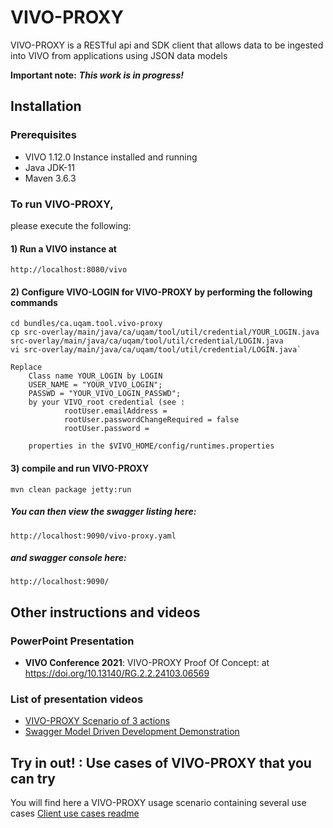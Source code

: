 # VIVO-PROXY
VIVO-PROXY is a RESTful api and SDK client that allows data to be ingested into VIVO from applications using JSON data models

**Important note:** ***This work is in progress!***

## Installation

### Prerequisites

- VIVO 1.12.0 Instance installed and running
- Java JDK-11
- Maven 3.6.3

### To run VIVO-PROXY, 
please execute the following:

#### 1) Run a VIVO instance at 
`http://localhost:8080/vivo`

#### 2) Configure VIVO-LOGIN for VIVO-PROXY by performing the following commands

```
cd bundles/ca.uqam.tool.vivo-proxy
cp src-overlay/main/java/ca/uqam/tool/util/credential/YOUR_LOGIN.java src-overlay/main/java/ca/uqam/tool/util/credential/LOGIN.java
vi src-overlay/main/java/ca/uqam/tool/util/credential/LOGIN.java`

Replace     
    Class name YOUR_LOGIN by LOGIN
    USER_NAME = "YOUR_VIVO_LOGIN";
    PASSWD = "YOUR_VIVO_LOGIN_PASSWD"; 
    by your VIVO_root credential (see :
            rootUser.emailAddress = 
            rootUser.passwordChangeRequired = false
            rootUser.password = 
      
    properties in the $VIVO_HOME/config/runtimes.properties

```

####  3) compile and run VIVO-PROXY

```
mvn clean package jetty:run
```

##### You can then view the swagger listing here:

`http://localhost:9090/vivo-proxy.yaml`

##### and swagger console here:

`http://localhost:9090/`

## Other instructions and videos

### PowerPoint Presentation

- **VIVO Conference 2021**: VIVO-PROXY Proof Of Concept: at [https://doi.org/10.13140/RG.2.2.24103.06569 ](https://doi.org/10.13140/RG.2.2.24103.06569)

### List of presentation videos

- [VIVO-PROXY Scenario of 3 actions](https://youtu.be/alOBBHnIx14)
- [Swagger Model Driven Development Demonstration ](https://youtu.be/jyz0WQuj9UU)

## Try in out! : Use cases of VIVO-PROXY that you can try
You will find here a VIVO-PROXY usage scenario containing several use cases 
[Client use cases readme](https://github.com/vivo-community/VIVO-PROXY/tree/issues-3/bundles/ca.uqam.tool.vivo-proxy.client#readme)





